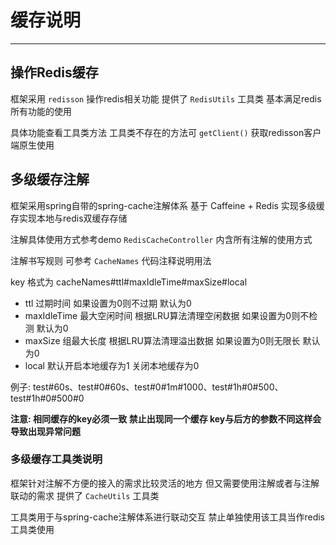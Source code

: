 # 缓存说明
- - -
## 操作Redis缓存

框架采用 `redisson` 操作redis相关功能 提供了 `RedisUtils` 工具类 基本满足redis所有功能的使用

具体功能查看工具类方法 工具类不存在的方法可 `getClient()` 获取redisson客户端原生使用

## 多级缓存注解

框架采用spring自带的spring-cache注解体系 基于 Caffeine + Redis 实现多级缓存实现本地与redis双缓存存储

注解具体使用方式参考demo `RedisCacheController` 内含所有注解的使用方式

注解书写规则 可参考 `CacheNames` 代码注释说明用法

key 格式为 cacheNames#ttl#maxIdleTime#maxSize#local

* ttl 过期时间 如果设置为0则不过期 默认为0
* maxIdleTime 最大空闲时间 根据LRU算法清理空闲数据 如果设置为0则不检测 默认为0
* maxSize 组最大长度 根据LRU算法清理溢出数据 如果设置为0则无限长 默认为0
* local 默认开启本地缓存为1 关闭本地缓存为0

例子: test#60s、test#0#60s、test#0#1m#1000、test#1h#0#500、test#1h#0#500#0

**注意: 相同缓存的key必须一致 禁止出现同一个缓存 key与后方的参数不同这样会导致出现异常问题**

### 多级缓存工具类说明

框架针对注解不方便的接入的需求比较灵活的地方 但又需要使用注解或者与注解联动的需求 提供了 `CacheUtils` 工具类

工具类用于与spring-cache注解体系进行联动交互 禁止单独使用该工具当作redis工具类使用


